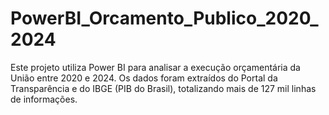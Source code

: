 # PowerBI_Orcamento_Publico_2020_2024
Este projeto utiliza Power BI para analisar a execução orçamentária da União entre 2020 e 2024. Os dados foram extraídos do Portal da Transparência e do IBGE (PIB do Brasil), totalizando mais de 127 mil linhas de informações.
